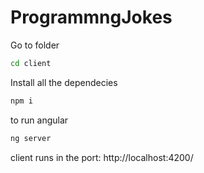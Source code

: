 # ProgrammngJokes

Go to folder

```bash
cd client
```

Install all the dependecies

```bash
npm i
```

to run angular

```bash
ng server
```

client runs in the port: http://localhost:4200/
